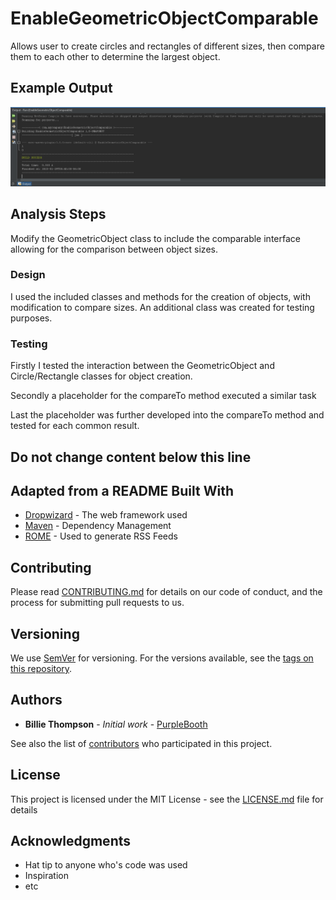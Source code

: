 # EnableGeometricObjectComparable

Allows user to create circles and rectangles of different sizes, then compare them to each other to determine the largest object.

## Example Output

![Sample Output](README.jpg)

## Analysis Steps

Modify the GeometricObject class to include the comparable interface allowing for the comparison between object sizes.

### Design

I used the included classes and methods for the creation of objects, with modification to compare sizes. An additional class was created for testing purposes.

### Testing

Firstly I tested the interaction between the GeometricObject and Circle/Rectangle classes for object creation. 

Secondly a placeholder for the compareTo method executed a similar task

Last the placeholder was further developed into the compareTo method and tested for each common result.

## Do not change content below this line
## Adapted from a README Built With

* [Dropwizard](http://www.dropwizard.io/1.0.2/docs/) - The web framework used
* [Maven](https://maven.apache.org/) - Dependency Management
* [ROME](https://rometools.github.io/rome/) - Used to generate RSS Feeds

## Contributing

Please read [CONTRIBUTING.md](https://gist.github.com/PurpleBooth/b24679402957c63ec426) for details on our code of conduct, and the process for submitting pull requests to us.

## Versioning

We use [SemVer](http://semver.org/) for versioning. For the versions available, see the [tags on this repository](https://github.com/your/project/tags). 

## Authors

* **Billie Thompson** - *Initial work* - [PurpleBooth](https://github.com/PurpleBooth)

See also the list of [contributors](https://github.com/your/project/contributors) who participated in this project.

## License

This project is licensed under the MIT License - see the [LICENSE.md](LICENSE.md) file for details

## Acknowledgments

* Hat tip to anyone who's code was used
* Inspiration
* etc
